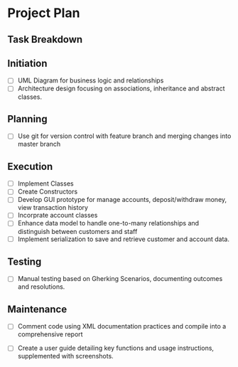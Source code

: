 # Project Plan

## Task Breakdown

## Initiation
- [ ] UML Diagram for business logic and relationships
- [ ] Architecture design focusing on associations, inheritance and abstract classes.

## Planning
- [ ] Use git for version control with feature branch and merging changes into master branch

## Execution
- [ ] Implement Classes
- [ ] Create Constructors
- [ ] Develop GUI prototype for manage accounts, deposit/withdraw money, view transaction history
- [ ] Incorprate account classes
- [ ] Enhance data model to handle one-to-many relationships and distinguish between customers and staff
- [ ] Implement serialization to save and retrieve customer and account data.

## Testing
- [ ] Manual testing based on Gherking Scenarios, documenting outcomes and resolutions.

## Maintenance
- [ ] Comment code using XML documentation practices and compile into a comprehensive report
- [ ] Create a user guide detailing key functions and usage instructions, supplemented with screenshots.

